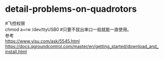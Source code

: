 # detail-problems-on-quadrotors

#飞控权限  
chmod a+rw /dev/ttyUSB0 #只要不拔出串口一般就能一直使用。  
参考  
https://www.yisu.com/ask/5545.html  
https://docs.qgroundcontrol.com/master/en/getting_started/download_and_install.html  

